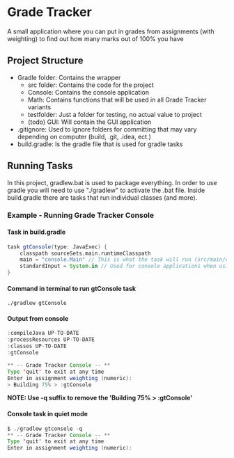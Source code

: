 # Grade Tracker
A small application where you can put in grades from assignments (with weighting) to find out how many marks out of 100% you have

## Project Structure
* Gradle folder: Contains the wrapper
    * src folder: Contains the code for the project
    * Console: Contains the console application
    * Math: Contains functions that will be used in all Grade Tracker variants
    * testfolder: Just a folder for testing, no actual value to project
    * (todo) GUI: Will contain the GUI application
* .gitignore: Used to ignore folders for committing that may vary depending on computer (build, .git, .idea, ect.)
* build.gradle: Is the gradle file that is used for gradle tasks

## Running Tasks
In this project, gradlew.bat is used to package everything. In order to use gradle you will need to use "./gradlew" to activate the .bat file. Inside build.gradle there are tasks that run individual classes (and more).

### Example - Running Grade Tracker Console ###

#### Task in build.gradle ####
```groovy
task gtConsole(type: JavaExec) {
    classpath sourceSets.main.runtimeClasspath
    main = "console.Main" // This is what the task will run (src/main/console/Main.java)
    standardInput = System.in // Used for console applications when using Gradle
}
```

#### Command in terminal to run gtConsole task ####
`./gradlew gtConsole`

#### Output from console ####
```java
:compileJava UP-TO-DATE                                                  
:processResources UP-TO-DATE
:classes UP-TO-DATE
:gtConsole

** -- Grade Tracker Console -- **
Type 'quit' to exit at any time
Enter in assignment weighting (numeric):
> Building 75% > :gtConsole
```

__NOTE: Use -q suffix to remove the 'Building 75% > :gtConsole'__

#### Console task in quiet mode ####
```java
$ ./gradlew gtconsole -q
** -- Grade Tracker Console -- **
Type 'quit' to exit at any time
Enter in assignment weighting (numeric):
```
